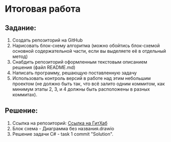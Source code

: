 # Итоговая работа

## Задание:
1. Создать репозиторий на GitHub
2. Нарисовать блок-схему алгоритма (можно обойтись блок-схемой основной содержательной части, если вы выделяете её в отдельный метод)
3. Снабдить репозиторий оформленным текстовым описанием решения (файл README.md)
4. Написать программу, решающую поставленную задачу
5. Использовать контроль версий в работе над этим небольшим проектом (не должно быть так, что всё залито одним коммитом, как минимум этапы 2, 3, и 4 должны быть расположены в разных коммитах).

## Решение:
1. Ссылка на репозиторий: [Ссылка на ГитХаб](https://github.com/Rocabello/final_c-.git "тык") 
2. Блок схема - Диаграмма без названия.drawio
3. Решение задачи С# - task 1 commit "Solution".
